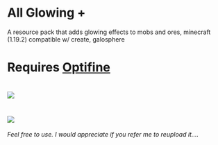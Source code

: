 # All Glowing +
A resource pack that adds glowing effects to mobs and ores, minecraft (1.19.2) compatible w/ create, galosphere
# Requires [Optifine](https://www.optifine.net/downloads)

# ![](https://gcdnb.pbrd.co/images/rIupGhHebC0A.png)
# ![](https://gcdnb.pbrd.co/images/4a943dYsG99b.png)

 _Feel free to use. I would appreciate if you refer me to reupload it...._

